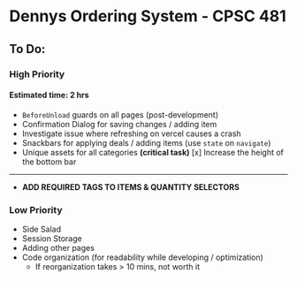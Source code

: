 # Dennys Ordering System - CPSC 481

## To Do:

### High Priority

#### Estimated time: 2 hrs
* ``BeforeUnload`` guards on all pages (post-development)
* Confirmation Dialog for saving changes / adding item
* Investigate issue where refreshing on vercel causes a crash
* Snackbars for applying deals / adding items (use ``state`` on ``navigate``)
* Unique assets for all categories **(critical task)**
[x] Increase the height of the bottom bar
* ** 
* **ADD REQUIRED TAGS TO ITEMS & QUANTITY SELECTORS**

### Low Priority
* Side Salad
* Session Storage
* Adding other pages
* Code organization (for readability while developing / optimization)
    * If reorganization takes > 10 mins, not worth it
